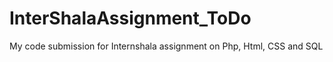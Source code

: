 # InterShalaAssignment_ToDo
My code submission for Internshala assignment on Php, Html, CSS and SQL
